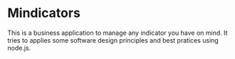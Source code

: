 
# Mindicators

This is a business application to manage any indicator you have on mind. It tries to  applies some software design principles and best pratices using node.js.

